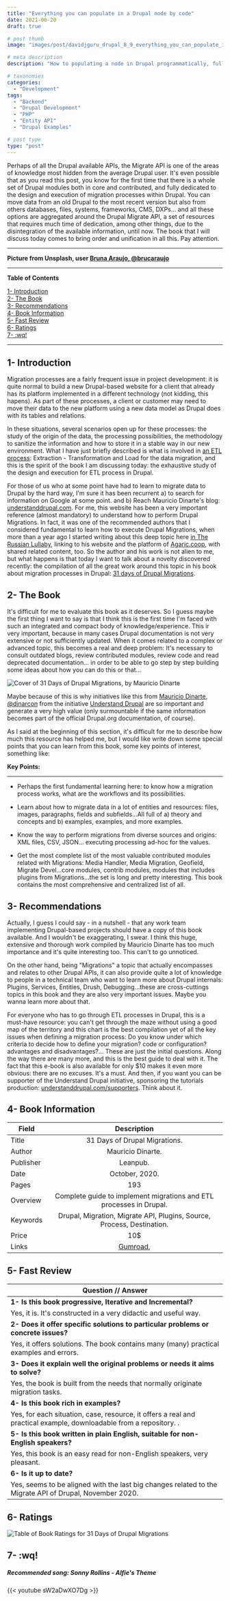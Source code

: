 ```yaml
---
title: "Everything you can populate in a Drupal node by code"
date: 2021-06-20
draft: true

# post thumb
image: "images/post/davidjguru_drupal_8_9_everything_you_can_populate_in_a_drupal_node_by_code_main.png"

# meta description
description: "How to populating a node in Drupal programmatically, fullfilling all its fields by coding."

# taxonomies
categories: 
  - "Development"
tags:
  - "Backend"
  - "Drupal Development"
  - "PHP"
  - "Entity API"
  - "Drupal Examples"

# post type
type: "post"
---
```



Perhaps of all the Drupal available APIs, the Migrate API is one of the areas of knowledge most hidden from the average Drupal user. It's even possible that as you read this post, you know for the first time that there is a whole set of Drupal modules both in core and contributed, and fully dedicated to the design and execution of migration processes within Drupal. You can move data from an old Drupal to the most recent version but also from others databases, files, systems, frameworks, CMS, DXPs... and all these options are aggregated around the Drupal Migrate API, a set of resources that requires much time of dedication, among other things, due to the disintegration of the available information, until now. The book that I will discuss today comes to bring order and unification in all this. Pay attention.  

--------------------------------------------------------------------------------------
**Picture from Unsplash, user [Bruna Araujo, @brucaraujo](https://unsplash.com/@brucaraujo)**

  
---------------------------------------------------------------------------------

**Table of Contents**  
<!-- TOC -->  
[1- Introduction](#1--introduction)  
[2- The Book](#2--the-book)  
[3- Recommendations](#3--recommendations)  
[4- Book Information](#4--book-information)  
[5- Fast Review](#5--fast-review)  
[6- Ratings](#6--ratings)  
[7- :wq!](#7--wq)  
<!-- /TOC -->

-------------------------------------------------------------------------------

## 1- Introduction

Migration processes are a fairly frequent issue in project development: it is quite normal to build a new Drupal-based website for a client that already has its platform implemented in a different technology (not kidding, this hapens). As part of these processes, a client or customer may need to move their data to the new platform using a new data model as Drupal does with its tables and relations.  
 
In these situations, several scenarios open up for these processes: the study of the origin of the data, the processing possibilities, the methodology to sanitize the information and how to store it in a stable way in our new environment. What I have just briefly described is what is involved in [an ETL process](https://en.wikipedia.org/wiki/Extract,_transform,_load): Extraction - Transformation and Load for the data migration, and this is the spirit of the book I am discussing today: the exhaustive study of the design and execution for ETL process in Drupal.  

For those of us who at some point have had to learn to migrate data to Drupal by the hard way, I'm sure it has been recurrent a) to search for information on Google at some point. and b) Reach Mauricio Dinarte's blog: [understanddrupal.com](https://understanddrupal.com/). For me, this website has been a very important reference (almost mandatory) to understand how to perform Drupal Migrations. In fact, it was one of the recommended authors that I considered fundamental to learn how to execute Drupal Migrations, when more than a year ago I started writing about this deep topic here [in The Russian Lullaby](https://www.therussianlullaby.com/blog/drupal-migrations-one-basic-resources/#6--authors-you-should-know), linking to his website and the platform of [Agaric.coop](https://agaric.coop/tags/migrate), with shared related content, too. So the author and his work is not alien to me, but what happens is that today I want to talk about a novelty discovered recently: the compilation of all the great work around this topic in his book about migration processes in Drupal: [31 days of Drupal Migrations](https://gumroad.com/l/31-days-of-drupal-migrations).  



## 2- The Book

It's difficult for me to evaluate this book as it deserves. So I guess maybe the first thing I want to say is that I think this is the first time I'm faced with such an integrated and compact body of knowledge/experience. This ir very important, because in many cases Drupal documentation is not very extensive or not sufficiently updated. 
When it comes related to a complex or advanced topic, this becomes a real and deep problem:  It's necessary to consult outdated blogs, review contributed modules, review code and read deprecated documentation... in order to be able to go step by step building some ideas about how you can do this or that...  

![Cover of 31 Days of Drupal Migrations, by Mauricio Dinarte](../../images/post/davidjguru_drupal_8_9_books_31_days_of_drupal_migrations_one.png)

Maybe because of this is why initiatives like this from [Mauricio Dinarte, @dinarcon](https://twitter.com/dinarcon) from the initiative [Understand Drupal](https://twitter.com/udrupalcom) are so important and generate a very high value (only surmountable if the same information becomes part of the official Drupal.org documentation, of course).  

As I said at the beginning of this section, it's difficult for me to describe how much this resource has helped me, but I would like write down some special points that you can learn from this book, some key points of interest, something like:  

**Key Points:**  
________________________


* Perhaps the first fundamental learning here: to know how a migration process works, what are the workflows and its possibilities.  

* Learn about how to migrate data in a lot of entities and resources: files, images, paragraphs, fields and subfields...All full of a) theory and concepts and b) examples, examples, and more examples.  

* Know the way to perform migrations from diverse sources and origins: XML files, CSV, JSON... executing processing ad-hoc for the values.  

* Get the most complete list of the most valuable contributed modules related with Migrations: Media Handler, Media Migration, Geofield, Migrate Devel...core modules, contrib modules, modules that includes plugins from Migrations...the set is long and pretty interesting. This book contains the most comprehensive and centralized list of all.  



## 3- Recommendations

Actually, I guess I could say - in a nutshell - that any work team implementing Drupal-based projects should have a copy of this book available. And I wouldn't be exaggerating, I swear. I think this huge, extensive and thorough work compiled by Mauricio Dinarte has too much importance and it's quite interesting too. This can't to go unnoticed.  

On the other hand, being "Migrations" a topic that actually encompasses and relates to other Drupal APIs, it can also provide quite a lot of knowledge to people in a technical team who want to learn more about Drupal internals: Plugins, Services, Entities, Drush, Debugging...these are cross-cuttings topics in this book and they are also very important issues. Maybe you wanna learn more about  that.  

For everyone who has to go through ETL processes in Drupal, this is a must-have resource: you can't get through the maze without using a good map of the territory and this chart is the best compilation yet of all the key issues when defining a migration process: Do you know under which criteria to decide how to define your migration? code or configuration? advantages and disadvantages?... These are just the initial questions. Along the way there are many more, and this is the best guide to deal with it. The fact that this e-book is also available for only $10 makes it even more obvious: there are no excuses. It's a must. And then, if you want you can be supporter of the Understand Drupal initiative, sponsoring the tutorials production: [understanddrupal.com/supporters](https://understanddrupal.com/supporters). Think about it.  



## 4- Book Information

| Field         | Description   |
| ------------- |:-------------:|
| Title         | 31 Days of Drupal Migrations. |
| Author      | Mauricio Dinarte.      |
| Publisher | Leanpub.      |
| Date | October, 2020.      |
| Pages |   193   |
| Overview | Complete guide to implement migrations and ETL processes in Drupal.      |
| Keywords | Drupal, Migration, Migrate API, Plugins, Source, Process, Destination.      |
| Price | 10$      |
| Links | [Gumroad](https://gumroad.com/l/31-days-of-drupal-migrations),      |



## 5- Fast Review

| Question // Answer         | 
| ------------- |
| **1- Is this book progressive, Iterative and Incremental?**         |
| Yes, it is. It's constructed in a very didactic and useful way.        |
| **2- Does it offer specific solutions to particular problems or concrete issues?**         |
| Yes, it offers solutions. The book contains many (many) practical examples and errors.         |
| **3- Does it explain well the original problems or needs it aims to solve?**       |
| Yes, the book is built from the needs that normally originate migration tasks.       |
| **4- Is this book rich in examples?**         |
| Yes, for each situation, case, resource, it offers a real and practical example, downloadable from a repository. .          |
| **5- Is this book written in plain English, suitable for non-English speakers?**          |
| Yes, this book is an easy read for non-English speakers, very pleasant.         |
| **6- Is it up to date?**         |
| Yes, seems to be aligned with the last big changes related to the Migrate API of Drupal, November 2020.          |



## 6- Ratings

![Table of Book Ratings for 31 Days of Drupal Migrations](../../images/post/davidjguru_drupal_8_9_books_31_days_of_drupal_migrations_rating_table.png)



## 7- :wq!



##### Recommended song: Sonny Rollins - Alfie's Theme

{{< youtube sW2aDwXO7Dg >}}

